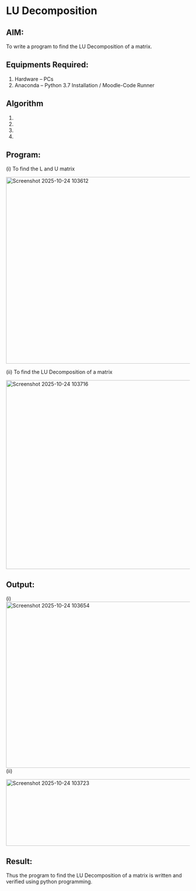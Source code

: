 # LU Decomposition 

## AIM:
To write a program to find the LU Decomposition of a matrix.

## Equipments Required:
1. Hardware – PCs
2. Anaconda – Python 3.7 Installation / Moodle-Code Runner

## Algorithm
1. 
2. 
3. 
4. 

## Program:
(i) To find the L and U matrix

<img width="1184" height="510" alt="Screenshot 2025-10-24 103612" src="https://github.com/user-attachments/assets/6c431efe-43c5-42c5-8de5-f70bc7c34577" />


(ii) To find the LU Decomposition of a matrix

<img width="1189" height="516" alt="Screenshot 2025-10-24 103716" src="https://github.com/user-attachments/assets/6a23b116-d403-4dc1-850c-808a90fe9db8" />



## Output:
(i)
<img width="1183" height="454" alt="Screenshot 2025-10-24 103654" src="https://github.com/user-attachments/assets/d4d7d7fe-4d93-45c1-8a3b-6d7ad60a4902" />
(ii)

<img width="1184" height="182" alt="Screenshot 2025-10-24 103723" src="https://github.com/user-attachments/assets/f4e143b3-94aa-4afc-b137-e7cc3d272a9d" />

## Result:
Thus the program to find the LU Decomposition of a matrix is written and verified using python programming.

